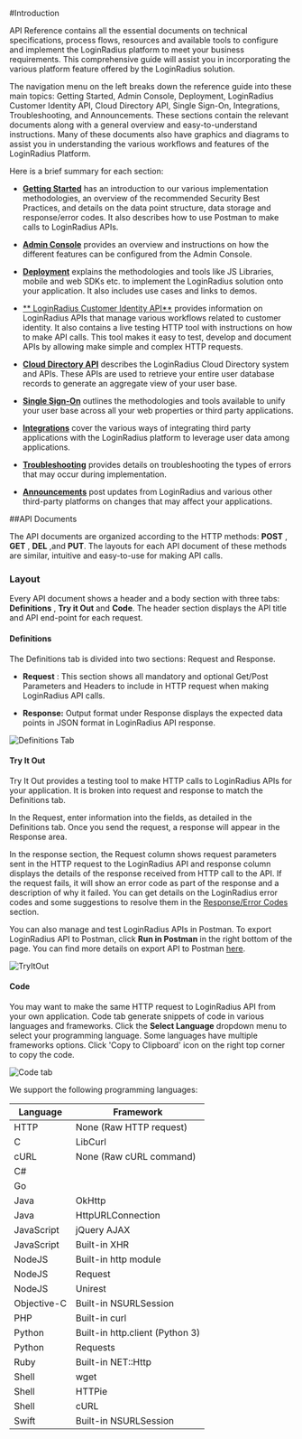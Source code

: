 #Introduction

API Reference contains all the essential documents on technical specifications, process flows, resources and available tools to configure and implement the LoginRadius platform to meet your business requirements. This comprehensive guide will assist you in incorporating the various platform feature offered by the LoginRadius solution.

The navigation menu on the left breaks down the reference guide into these main topics: Getting Started, Admin Console, Deployment, LoginRadius Customer Identity API, Cloud Directory API, Single Sign-On, Integrations, Troubleshooting, and Announcements. These sections contain the relevant documents along with a general overview and easy-to-understand instructions. Many of these documents also have graphics and diagrams to assist you in understanding the various workflows and features of the LoginRadius Platform.

Here is a brief summary for each section:

- [**Getting Started**](/api/v2/getting-started/introduction) has an introduction to our various implementation methodologies, an overview of the recommended Security Best Practices, and details on the data point structure, data storage and response/error codes. It also describes how to use Postman to make calls to LoginRadius APIs.
- [**Admin Console**](/api/v2/admin-console/overview) provides an overview and instructions on how the different features can be configured from the Admin Console.
- [**Deployment**](/api/v2/deployment/overview) explains the methodologies and tools like JS Libraries, mobile and web SDKs etc. to implement the LoginRadius solution onto your application. It also includes use cases and links to demos.
- [** LoginRadius Customer Identity API**](/api/v2/customer-identity-api/overview) provides information on LoginRadius APIs that manage various workflows related to customer identity. It also contains a live testing HTTP tool with instructions on how to make API calls. This tool makes it easy to test, develop and document APIs by allowing make simple and complex HTTP requests.
- [**Cloud Directory API**](/api/v2/cloud-directory-api/overview) describes the LoginRadius Cloud Directory system and APIs. These APIs are used to retrieve your entire user database records to generate an aggregate view of your user base.
- [**Single Sign-On**](/api/v2/single-sign-on/overview) outlines the methodologies and tools available to unify your user base across all your web properties or third party applications.
- [**Integrations**](/api/v2/integrations/overview) cover the various ways of integrating third party applications with the LoginRadius platform to leverage user data among applications.

- [**Troubleshooting**](/api/v2/troubleshooting/invalid-request-uri-error) provides details on troubleshooting the types of errors that may occur during implementation.
- [**Announcements**](/api/v2/announcements/linkedin-profile-deprecation) post updates from LoginRadius and various other third-party platforms on changes that may affect your applications.

##API Documents

The API documents are organized according to the HTTP methods: **POST** , **GET** , **DEL** ,and **PUT**. The layouts for each API document of these methods are similar, intuitive and easy-to-use for making API calls.

### Layout

Every API document shows a header and a body section with three tabs: **Definitions** , **Try it Out** and **Code**. The header section displays the API title and API end-point for each request.

#### Definitions

The Definitions tab is divided into two sections: Request and Response.

- **Request** : This section shows all mandatory and optional Get/Post Parameters and Headers to include in HTTP request when making LoginRadius API calls.

- **Response:** Output format under Response displays the expected data points in JSON format in LoginRadius API response.

![Definitions Tab](https://apidocs.lrcontent.com/images/gs1_117255e930d8e8860a0.31225374.png "Definitions Tab")

#### Try It Out

Try It Out provides a testing tool to make HTTP calls to LoginRadius APIs for your application. It is broken into request and response to match the Definitions tab.

In the Request, enter information into the fields, as detailed in the Definitions tab. Once you send the request, a response will appear in the Response area.

In the response section, the Request column shows request parameters sent in the HTTP request to the LoginRadius API and response column displays the details of the response received from HTTP call to the API. If the request fails, it will show an error code as part of the response and a description of why it failed. You can get details on the LoginRadius error codes and some suggestions to resolve them in the [Response/Error Codes](/api/v2/getting-started/response-codes/sso-api-codes/) section.

You can also manage and test LoginRadius APIs in Postman. To export LoginRadius API to Postman, click **Run in Postman** in the right bottom of the page. You can find more details on export API to Postman [here](/api/v2/getting-started/export-to-postman).

![TryItOut](https://apidocs.lrcontent.com/images/gs2_6235e930dc2498e36.73382061.png)

#### Code

You may want to make the same HTTP request to LoginRadius API from your own application. Code tab generate snippets of code in various languages and frameworks. Click the **Select Language** dropdown menu to select your programming language. Some languages have multiple frameworks options.
Click &#39;Copy to Clipboard&#39; icon on the right top corner to copy the code.

![Code tab](https://apidocs.lrcontent.com/images/gs3_127285e930de26e2557.60988400.png "Code tab")

We support the following programming languages:

| Language    | Framework                       |
| ----------- | ------------------------------- |
| HTTP        | None (Raw HTTP request)         |
| C           | LibCurl                         |
| cURL        | None (Raw cURL command)         |
| C#          |                                 |
| Go          |                                 |
| Java        | OkHttp                          |
| Java        | HttpURLConnection               |
| JavaScript  | jQuery AJAX                     |
| JavaScript  | Built-in XHR                    |
| NodeJS      | Built-in http module            |
| NodeJS      | Request                         |
| NodeJS      | Unirest                         |
| Objective-C | Built-in NSURLSession           |
| PHP         | Built-in curl                   |
| Python      | Built-in http.client (Python 3) |
| Python      | Requests                        |
| Ruby        | Built-in NET::Http              |
| Shell       | wget                            |
| Shell       | HTTPie                          |
| Shell       | cURL                            |
| Swift       | Built-in NSURLSession           |
